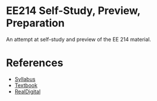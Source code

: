 # EE214 Self-Study, Preview, Preparation

An attempt at self-study and preview of the EE 214 material.

# References

* [Syllabus](https://eecs.wsu.edu/~ccole/ee214)
* [Textbook](https://students.aiu.edu/submissions/profiles/resources/onlineBook/d6m3G9_Fundamentals_of_Digital_Logic_with_Verilog_Design.pdf)
* [RealDigital](https://www.realdigital.org)
